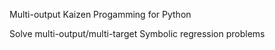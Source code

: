 Multi-output Kaizen Progamming for Python
 
Solve multi-output/multi-target Symbolic regression problems
